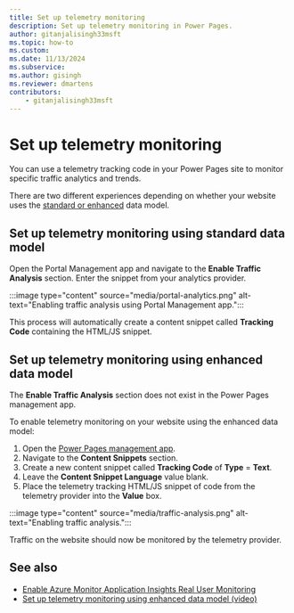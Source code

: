 ```yaml
---
title: Set up telemetry monitoring
description: Set up telemetry monitoring in Power Pages.
author: gitanjalisingh33msft
ms.topic: how-to
ms.custom: 
ms.date: 11/13/2024
ms.subservice: 
ms.author: gisingh
ms.reviewer: dmartens
contributors:
    - gitanjalisingh33msft
---
```


# Set up telemetry monitoring

You can use a telemetry tracking code in your Power Pages site to monitor specific traffic analytics and trends.

There are two different experiences depending on whether your website uses the [standard or enhanced](../admin/enhanced-data-model.md#determine-whether-your-site-is-using-the-standard-or-enhanced-data-model) data model.

## Set up telemetry monitoring using standard data model

Open the Portal Management app and navigate to the **Enable Traffic Analysis** section. Enter the snippet from your analytics provider.

:::image type="content" source="media/portal-analytics.png" alt-text="Enabling traffic analysis using Portal Management app.":::

This process will automatically create a content snippet called **Tracking Code** containing the HTML/JS snippet.

## Set up telemetry monitoring using enhanced data model

The **Enable Traffic Analysis** section does not exist in the Power Pages management app.

To enable telemetry monitoring on your website using the enhanced data model:

1. Open the [Power Pages management app](../configure/portal-management-app.md).
1. Navigate to the **Content Snippets** section.
1. Create a new content snippet called **Tracking Code** of **Type** = **Text**.
1. Leave the **Content Snippet Language** value blank.
1. Place the telemetry tracking HTML/JS snippet of code from the telemetry provider into the **Value** box.

:::image type="content" source="media/traffic-analysis.png" alt-text="Enabling traffic analysis.":::

Traffic on the website should now be monitored by the telemetry provider.

## See also

- [Enable Azure Monitor Application Insights Real User Monitoring](/azure/azure-monitor/app/javascript-sdk)
- [Set up telemetry monitoring using enhanced data model (video)](https://youtu.be/WtZS68RPo5E?feature=shared)
